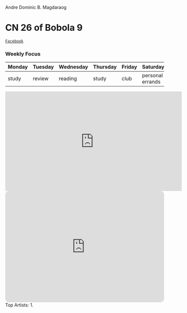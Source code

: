 Andre Dominic B. Magdaraog
# CN 26 of Bobola 9

[`Facebook`](https://www.facebook.com/profile.php?id=100071407076835)

### Weekly Focus
|Monday|Tuesday|Wednesday|Thursday|Friday|Saturday|Sunday|
|-------|-------|-------|-------|-------|-------|-------|
|study|review|reading|study|club|personal errands|rest|

<iframe width="560" height="315" src="https://www.youtube.com/embed/dANdTnL7GxE" title="YouTube video player" frameborder="0" allow="accelerometer; autoplay; clipboard-write; encrypted-media; gyroscope; picture-in-picture; web-share" allowfullscreen></iframe>

<iframe style="border-radius:12px" src="https://open.spotify.com/embed/playlist/3UsDTZmwmWdH9gjKYRVrSG?utm_source=generator" width="100%" height="352" frameBorder="0" allowfullscreen="" allow="autoplay; clipboard-write; encrypted-media; fullscreen; picture-in-picture" loading="lazy"></iframe>
Top Artists:
1. 

